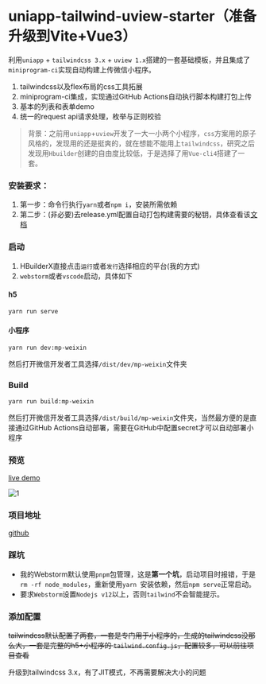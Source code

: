# uniapp-tailwind-uview-starter（准备升级到Vite+Vue3）
利用`uniapp` + `tailwindcss 3.x` + `uview 1.x`搭建的一套基础模板，并且集成了`miniprogram-ci`实现自动构建上传微信小程序。

1. tailwindcss以及flex布局的css工具拓展
2. miniprogram-ci集成，实现通过GitHub Actions自动执行脚本构建打包上传
3. 基本的列表和表单demo
4. 统一的request api请求处理，枚举与正则校验


>背景：之前用`uniapp`+`uview`开发了一大一小两个小程序，`css`方案用的原子风格的，发现用的还是挺爽的，就在想能不能用上`tailwindcss`，研究之后发现用`Hbuilder`创建的自由度比较低，于是选择了用`Vue-cli4`搭建了一套。

### 安装要求：
1. 第一步：命令行执行` yarn `或者`npm i`，安装所需依赖
2. 第二步：(非必要)去release.yml配置自动打包构建需要的秘钥，具体查看该[文档](https://developers.weixin.qq.com/miniprogram/dev/devtools/ci.html)


### 启动
1. HBuilderX直接点击`运行`或者`发行`选择相应的平台(我的方式)
2. `webstorm`或者`vscode`启动，具体如下
#### h5
```bash
yarn run serve
```
#### 小程序
```bash
yarn run dev:mp-weixin
```
然后打开微信开发者工具选择`/dist/dev/mp-weixin`文件夹

### Build
```bash
yarn run build:mp-weixin
```
然后打开微信开发者工具选择`/dist/build/mp-weixin`文件夹，当然最方便的是直接通过GitHub Actions自动部署，需要在GitHub中配置secret才可以自动部署小程序

### 预览
[live demo](https://xlzy520.cn/uniapp-tailwind-uview-starter)


![1](https://img-cdn-aliyun.dcloud.net.cn/stream/plugin_screens/a4a29f30-9533-11eb-b534-33a539a2c06f_0.png?v=1617533933)

### 项目地址
[github](https://github.com/xlzy520/uniapp-tailwind-uview-starter)

### 踩坑
- 我的Webstorm默认使用`pnpm`包管理，这是**第一个坑**，启动项目时报错，于是`rm -rf node_modules`，重新使用`yarn `安装依赖，然后`npm serve`正常启动。
- 要求`Webstorm`设置`Nodejs v12`以上，否则`tailwind`不会智能提示。


### 添加配置

~~tailwindcss默认配置了两套，一套是专门用于小程序的，生成的tailwindcss没那么大，一套是完整的h5+小程序的
`tailwind.config.js`，配置较多，可以前往项目查看~~

升级到tailwindcss 3.x，有了JIT模式，不再需要解决大小的问题

